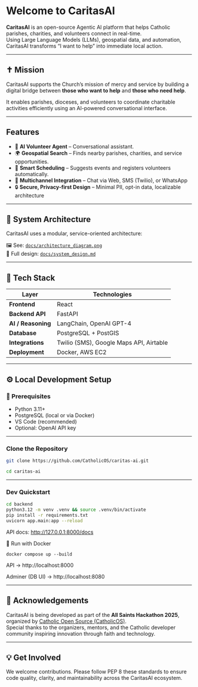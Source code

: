 # Welcome to CaritasAI


**CaritasAI** is an open-source Agentic AI platform that helps Catholic parishes, charities, and volunteers connect in real-time.  
Using Large Language Models (LLMs), geospatial data, and automation, CaritasAI transforms “I want to help” into immediate local action.

---

## ✝️ Mission
CaritasAI supports the Church’s mission of mercy and service by building a digital bridge between **those who want to help** and **those who need help**.  

It enables parishes, dioceses, and volunteers to coordinate charitable activities efficiently using an AI-powered conversational interface.

---

## Features
- 🤖 **AI Volunteer Agent** – Conversational assistant.
- 🌍 **Geospatial Search** – Finds nearby parishes, charities, and service opportunities.
- 📅 **Smart Scheduling** – Suggests events and registers volunteers automatically. 
- 💬 **Multichannel Integration** – Chat via Web, SMS (Twilio), or WhatsApp  
- 🔒 **Secure, Privacy-first Design** – Minimal PII, opt-in data, localizable architecture  

---

## 🧠 System Architecture
CaritasAI uses a modular, service-oriented architecture:

🖼️ See: [`docs/architecture_diagram.png`](docs/architecture_diagram.png)  
📘 Full design: [`docs/system_design.md`](docs/system_design.md)

---

## 🧰 Tech Stack

| Layer | Technologies |
|--------|---------------|
| **Frontend** | React |
| **Backend API** | FastAPI |
| **AI / Reasoning** | LangChain, OpenAI GPT-4  |
| **Database** | PostgreSQL + PostGIS |
| **Integrations** | Twilio (SMS), Google Maps API, Airtable |
| **Deployment** | Docker, AWS EC2  |

---


## ⚙️ Local Development Setup

### 🧩 Prerequisites
- Python 3.11+
- PostgreSQL (local or via Docker)
- VS Code (recommended)
- Optional: OpenAI API key
---
 
### Clone the Repository
```bash
git clone https://github.com/CatholicOS/caritas-ai.git

cd caritas-ai
```
---

###  Dev Quickstart
```bash
cd backend
python3.12 -m venv .venv && source .venv/bin/activate
pip install -r requirements.txt
uvicorn app.main:app --reload
```
API docs: http://127.0.0.1:8000/docs

🐳 Run with Docker
```
docker compose up --build
```
API → http://localhost:8000

Adminer (DB UI) → http://localhost:8080

---

## 🙏 Acknowledgements
CaritasAI is being developed as part of the **All Saints Hackathon 2025**, organized by [Catholic Open Source (CatholicOS)](https://github.com/CatholicOS).  
Special thanks to the organizers, mentors, and the Catholic developer community inspiring innovation through faith and technology.

---
## 💡 Get Involved
We welcome contributions.
Please follow PEP 8 these standards to ensure code quality, clarity, and maintainability across the CaritasAI ecosystem.







